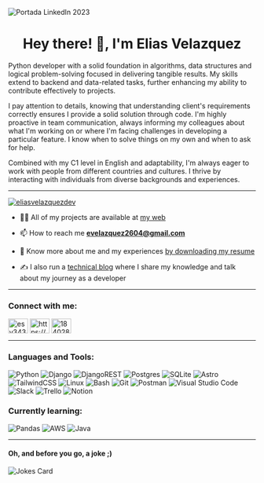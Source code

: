 
![Portada LinkedIn 2023](https://res.cloudinary.com/dwczjy8e4/image/upload/v1714486044/portfolio/esvdev_LinkedIn_Banner_2024_v2_kgpyia.png)

<h1 align="center">Hey there! 👋, I'm Elias Velazquez</h1>

<p align="left">Python developer with a solid foundation in algorithms, data structures and logical problem-solving focused in delivering tangible results. My skills extend to backend and data-related tasks, further enhancing my ability to contribute effectively to projects.<p>
<p align="left">I pay attention to details, knowing that understanding client's requirements correctly ensures I provide a solid solution through code. I'm highly proactive in team communication, always informing my colleagues about what I'm working on or where I'm facing challenges in developing a particular feature. I know when to solve things on my own and when to ask for help.<p>
<p align="left">Combined with my C1 level in English and adaptability, I'm always eager to work with people from different countries and cultures. I thrive by interacting with individuals from diverse backgrounds and experiences.</p>

 --- 

<p align="left"> <a href="https://github.com/ryo-ma/github-profile-trophy"><img src="https://github-profile-trophy.vercel.app/?username=eliasvelazquezdev&title=Stars,Followers,Repositories,PullRequest" alt="eliasvelazquezdev"/></a> </p>


- 👨‍💻 All of my projects are available at [my web](https://www.evelazquez.dev/)

- 📫 How to reach me **evelazquez2604@gmail.com**

- 📄 Know more about me and my experiences [by downloading my resume](https://res.cloudinary.com/dwczjy8e4/image/upload/v1714084462/resume/Elias_Velazquez_-_Python_Dev_-_2024_EN_lrstnb.pdf)

- ✍️ I also run a [technical blog](https://esvdev.me/) where I share my knowledge and talk about my journey as a developer 

 --- 

<h3 align="left">Connect with me:</h3>
<p align="left">
<a href="https://twitter.com/esvdev" target="blank"><img align="center" src="https://raw.githubusercontent.com/rahuldkjain/github-profile-readme-generator/master/src/images/icons/Social/twitter.svg" alt="esv343" height="30" width="40" /></a>
<a href="https://linkedin.com/in/eliassvelazquez/" target="blank"><img align="center" src="https://raw.githubusercontent.com/rahuldkjain/github-profile-readme-generator/master/src/images/icons/Social/linked-in-alt.svg" alt="https://www.linkedin.com/in/eliassvelazquez/" height="30" width="40" /></a>
<a href="https://stackoverflow.com/users/18402832" target="blank"><img align="center" src="https://raw.githubusercontent.com/rahuldkjain/github-profile-readme-generator/master/src/images/icons/Social/stack-overflow.svg" alt="18402832" height="30" width="40" /></a>
</p>

 --- 

<h3 align="left">Languages and Tools:</h3>

![Python](https://ziadoua.github.io/m3-Markdown-Badges/badges/Python/python3.svg) ![Django](https://ziadoua.github.io/m3-Markdown-Badges/badges/Django/django1.svg) ![DjangoREST](https://img.shields.io/badge/DJANGO-REST-ff1709?style=for-the-badge&logo=django&logoColor=white&color=ff1709&labelColor=gray) ![Postgres](https://ziadoua.github.io/m3-Markdown-Badges/badges/PostgreSQL/postgresql1.svg) ![SQLite](https://ziadoua.github.io/m3-Markdown-Badges/badges/SQLite/sqlite1.svg) ![Astro](https://ziadoua.github.io/m3-Markdown-Badges/badges/Astro/astro2.svg) ![TailwindCSS](https://ziadoua.github.io/m3-Markdown-Badges/badges/TailwindCSS/tailwindcss1.svg) ![Linux](https://ziadoua.github.io/m3-Markdown-Badges/badges/Linux/linux2.svg) ![Bash](https://ziadoua.github.io/m3-Markdown-Badges/badges/Shell/shell1.svg) ![Git](https://ziadoua.github.io/m3-Markdown-Badges/badges/Git/git1.svg) ![Postman](https://ziadoua.github.io/m3-Markdown-Badges/badges/Postman/postman1.svg) ![Visual Studio Code](https://ziadoua.github.io/m3-Markdown-Badges/badges/VisualStudioCode/visualstudiocode1.svg) ![Slack](https://img.shields.io/badge/Slack-4A154B?style=for-the-badge&logo=slack&logoColor=white) ![Trello](https://ziadoua.github.io/m3-Markdown-Badges/badges/Trello/trello1.svg) ![Notion](https://ziadoua.github.io/m3-Markdown-Badges/badges/Notion/notion2.svg)

<h3 align="left">Currently learning:</h3>

![Pandas](https://img.shields.io/badge/pandas-%23150458.svg?style=for-the-badge&logo=pandas&logoColor=white) ![AWS](https://img.shields.io/badge/AWS-%23FF9900.svg?style=for-the-badge&logo=amazon-aws&logoColor=white) ![Java](https://ziadoua.github.io/m3-Markdown-Badges/badges/Java/java1.svg)

 --- 

<h4 align="left">Oh, and before you go, a joke ;)</h4>

![Jokes Card](https://readme-jokes.vercel.app/api)

